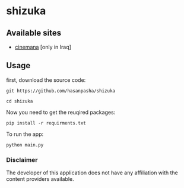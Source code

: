 
# shizuka

## Available sites
- [cinemana](https://cinemana.shabakaty.com/) [only in Iraq]

## Usage
first, download the source code:
```
git https://github.com/hasanpasha/shizuka
```
```
cd shizuka
```
Now you need to get the reuqired packages:
```
pip install -r requirments.txt
```
To run the app:
```
python main.py
```

### Disclaimer
The developer of this application does not have any affiliation with the content providers available.

